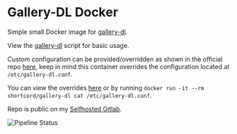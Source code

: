 # Gallery-DL Docker  

Simple small Docker image for [gallery-dl](https://github.com/mikf/gallery-dl).  

View the [gallery-dl](./gallery-dl.sh) script for basic usage.  

Custom configuration can be provided/overridden as shown in the official repo [here](https://github.com/mikf/gallery-dl#configuration), keep in mind this container overrides the configuration located at `/etc/gallery-dl.conf`.  

You can view the overrides [here](./gallery-dl.conf) or by running `docker run -it --rm shortcord/gallery-dl cat /etc/gallery-dl.conf`.  

Repo is public on my [Selfhosted Gitlab](https://gitlab.shortcord.com/shortcord/gallery-dl-docker/).

![Pipeline Status](https://gitlab.shortcord.com/shortcord/gallery-dl-docker/badges/master/pipeline.svg)
